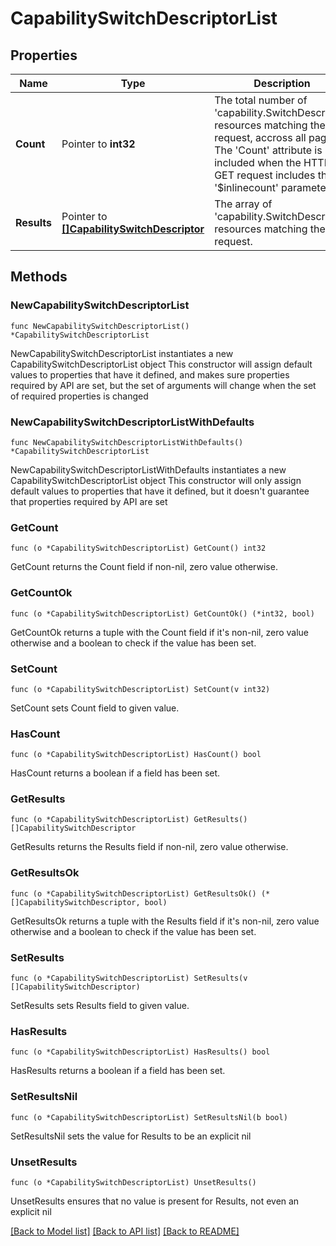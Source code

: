 # CapabilitySwitchDescriptorList

## Properties

Name | Type | Description | Notes
------------ | ------------- | ------------- | -------------
**Count** | Pointer to **int32** | The total number of &#39;capability.SwitchDescriptor&#39; resources matching the request, accross all pages. The &#39;Count&#39; attribute is included when the HTTP GET request includes the &#39;$inlinecount&#39; parameter. | [optional] 
**Results** | Pointer to [**[]CapabilitySwitchDescriptor**](capability.SwitchDescriptor.md) | The array of &#39;capability.SwitchDescriptor&#39; resources matching the request. | [optional] 

## Methods

### NewCapabilitySwitchDescriptorList

`func NewCapabilitySwitchDescriptorList() *CapabilitySwitchDescriptorList`

NewCapabilitySwitchDescriptorList instantiates a new CapabilitySwitchDescriptorList object
This constructor will assign default values to properties that have it defined,
and makes sure properties required by API are set, but the set of arguments
will change when the set of required properties is changed

### NewCapabilitySwitchDescriptorListWithDefaults

`func NewCapabilitySwitchDescriptorListWithDefaults() *CapabilitySwitchDescriptorList`

NewCapabilitySwitchDescriptorListWithDefaults instantiates a new CapabilitySwitchDescriptorList object
This constructor will only assign default values to properties that have it defined,
but it doesn't guarantee that properties required by API are set

### GetCount

`func (o *CapabilitySwitchDescriptorList) GetCount() int32`

GetCount returns the Count field if non-nil, zero value otherwise.

### GetCountOk

`func (o *CapabilitySwitchDescriptorList) GetCountOk() (*int32, bool)`

GetCountOk returns a tuple with the Count field if it's non-nil, zero value otherwise
and a boolean to check if the value has been set.

### SetCount

`func (o *CapabilitySwitchDescriptorList) SetCount(v int32)`

SetCount sets Count field to given value.

### HasCount

`func (o *CapabilitySwitchDescriptorList) HasCount() bool`

HasCount returns a boolean if a field has been set.

### GetResults

`func (o *CapabilitySwitchDescriptorList) GetResults() []CapabilitySwitchDescriptor`

GetResults returns the Results field if non-nil, zero value otherwise.

### GetResultsOk

`func (o *CapabilitySwitchDescriptorList) GetResultsOk() (*[]CapabilitySwitchDescriptor, bool)`

GetResultsOk returns a tuple with the Results field if it's non-nil, zero value otherwise
and a boolean to check if the value has been set.

### SetResults

`func (o *CapabilitySwitchDescriptorList) SetResults(v []CapabilitySwitchDescriptor)`

SetResults sets Results field to given value.

### HasResults

`func (o *CapabilitySwitchDescriptorList) HasResults() bool`

HasResults returns a boolean if a field has been set.

### SetResultsNil

`func (o *CapabilitySwitchDescriptorList) SetResultsNil(b bool)`

 SetResultsNil sets the value for Results to be an explicit nil

### UnsetResults
`func (o *CapabilitySwitchDescriptorList) UnsetResults()`

UnsetResults ensures that no value is present for Results, not even an explicit nil

[[Back to Model list]](../README.md#documentation-for-models) [[Back to API list]](../README.md#documentation-for-api-endpoints) [[Back to README]](../README.md)


